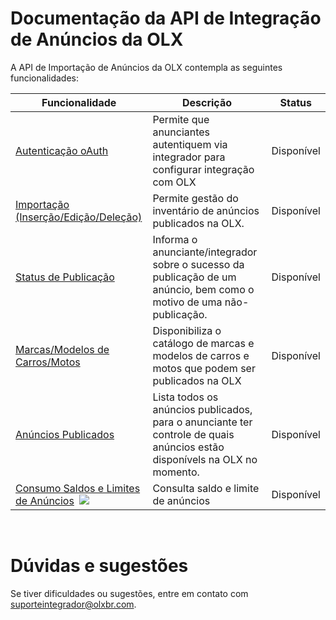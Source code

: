 # Documentação da API de Integração de Anúncios da OLX

A API de Importação de Anúncios da OLX contempla as seguintes funcionalidades:

| Funcionalidade                       | Descrição                                                                                                             | Status             |
|--------------------------------------|-----------------------------------------------------------------------------------------------------------------------|--------------------|
| [Autenticação oAuth](oauth.md)                   | Permite que anunciantes autentiquem via integrador para configurar integração com OLX                                 | Disponível            |
| [Importação (Inserção/Edição/Deleção)](import.md) | Permite gestão do inventário de anúncios publicados na OLX.                                                           | Disponível |
| [Status de Publicação](publishing_status.md)  | Informa o anunciante/integrador sobre o sucesso da publicação de um anúncio, bem como o motivo de uma não-publicação. | Disponível |
| [Marcas/Modelos de Carros/Motos](autos/car_models.md)             | Disponibiliza o catálogo de marcas e modelos de carros e motos que podem ser publicados na OLX                                | Disponível            |
| [Anúncios Publicados](published_ads.md)       | Lista todos os anúncios publicados, para o anunciante ter controle de quais anúncios estão disponívels na OLX no momento.                         | Disponível      |
| [Consumo Saldos e Limites de Anúncios](balance_ads.md)&nbsp;&nbsp;![](https://img.shields.io/static/v1?label=&message=New&color=green)     | Consulta saldo e limite de anúncios | Disponível      |

<br />

# Dúvidas e sugestões

Se tiver dificuldades ou sugestões, entre em contato com suporteintegrador@olxbr.com.
